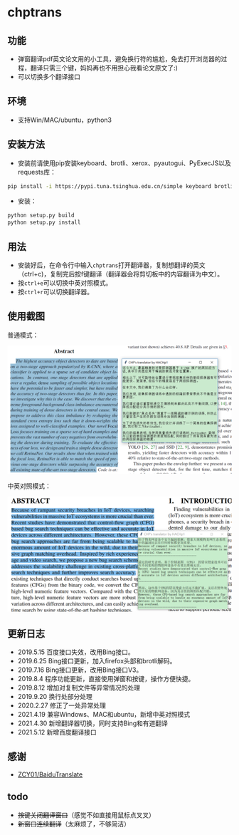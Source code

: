 # chptrans

## 功能

* 弹窗翻译pdf英文论文用的小工具，避免换行符的尴尬，免去打开浏览器的过程，翻译只需三个键，妈妈再也不用担心我看论文原文了:)
* 可以切换多个翻译接口

## 环境

* 支持Win/MAC/ubuntu，python3

## 安装方法

* 安装前请使用pip安装keyboard、brotli、xerox、pyautogui、PyExecJS以及requests库：

``` bash
pip install -i https://pypi.tuna.tsinghua.edu.cn/simple keyboard brotli xerox pyautogui requests PyExecJS
```

* 安装：

``` bash
python setup.py build
python setup.py install
```

## 用法

* 安装好后，在命令行中输入`chptrans`打开翻译器，复制想翻译的英文（ctrl+c)，复制完后按f键翻译（翻译器会将剪切板中的内容翻译为中文）。
* 按`ctrl+e`可以切换中英对照模式。
* 按`ctrl+r`可以切换翻译器。

## 使用截图

普通模式：

![](img/show.png)

中英对照模式：

![](img/show2.png)

## 更新日志

* 2019.5.15 百度接口失效，改用Bing接口。
* 2019.6.25 Bing接口更新，加入firefox头部和brotli解码。
* 2019.7.16 Bing接口更新，改用Bing接口V3。
* 2019.8.4 程序功能更新，直接使用弹窗和按键，操作方便快捷。
* 2019.8.12 增加对复制文件等异常情况的处理
* 2019.9.20 换行处部分处理
* 2020.2.27 修正了一处异常处理
* 2021.4.19 兼容Windows、MAC和ubuntu，新增中英对照模式
* 2021.4.30 新增翻译器切换，同时支持Bing和有道翻译
* 2021.5.12 新增百度翻译接口

## 感谢

- [ ZCY01/BaiduTranslate ](https://github.com/ZCY01/BaiduTranslate)

## todo

* ~~按键关闭翻译窗口~~（感觉不如直接用鼠标点叉叉）
* ~~新窗口连续翻译~~（太麻烦了，不够简洁）
